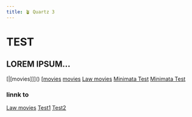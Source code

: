 ```yaml
---
title: 🪴 Quartz 3
---
```


# TEST  

## LOREM IPSUM…
[|[movies]]]()
[[movies][1]
[movies]()
[Law movies]()
[Minimata Test][4]
[Minimata Test][5]

### linnk to
 [Law movies][6]
[Test1][7]
[Test2][8]

[1]:	]
[4]:	Minimata%20test.md
[5]:	Movies/Minimata%20test.md
[6]:	Movies/Law%20movies.md
[7]:	Movies/subfolder/test.md
[8]:	Movies/subfolder/Test.md